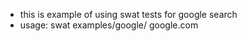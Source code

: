 - this is example of using swat tests for google search 
- usage: swat examples/google/ google.com

